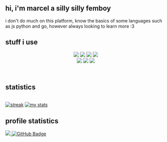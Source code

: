 ## hi, i'm marcel a silly silly femboy
i don't do much on this platform, know the basics of some languages such as js python and go, however always looking to learn more :3

## stuff i use

<p align="center"> 
    <img src="https://img.shields.io/badge/Python-FFD43B?style=for-the-badge&logo=python&logoColor=blue">
    <img src="https://img.shields.io/badge/JavaScript-323330?style=for-the-badge&logo=javascript&logoColor=F7DF1E">
    <img src="https://img.shields.io/badge/TypeScript-007ACC?style=for-the-badge&logo=typescript&logoColor=white">
    <img src="https://img.shields.io/badge/go-%2300ADD8.svg?style=for-the-badge&logo=go&logoColor=white">
    <br/>
    <img src="https://img.shields.io/badge/Express%20js-000000?style=for-the-badge&logo=express&logoColor=white">
    <img src="https://img.shields.io/badge/VSCode-0078D4?style=for-the-badge&logo=visual%20studio%20code&logoColor=white">
    <img src="https://img.shields.io/badge/NeoVim-%2357A143.svg?&style=for-the-badge&logo=neovim&logoColor=white">
</p>
<br/>

## statistics
  <br/>
    <a href="https://github.com/marcelpkg"><img alt="streak" src="https://github-readme-streak-stats.herokuapp.com/?user=marcelpkg&theme=nightowl&hide_border=true"></a>
    <a href="https://github.com/marcelpkg"><img alt="my stats" src="https://github-readme-stats.vercel.app/api?username=marcelpkg&show_icons=true&count_private=true&theme=nightowl&hide_border=true&bg_color=0D1117" /></a>
  <br/>


<!--  ## Connect with me:
<p align="left">

<a href = "https://www.linkedin.com/in/subham-raoniar/"><img src="https://img.icons8.com/fluent/48/000000/linkedin.png"/></a>
<a href = "https://twitter.com/subhamraoniar"><img src="https://img.icons8.com/fluent/48/000000/twitter.png"/></a>
<a href = "https://www.instagram.com/subhamraoniar/"><img src="https://img.icons8.com/fluent/48/000000/instagram-new.png"/></a>
<a href = "https://www.youtube.com/channel/UC-NXT1lYAOPa3lrgWXqvuHA"><img src="https://img.icons8.com/color/48/000000/youtube-play.png"/></a> -->

</p>

## profile statistics

<a href="https://github.com/Meghna-DAS/github-profile-views-counter">
    <img src="https://komarev.com/ghpvc/?username=marcelpkg">
</a>
<a href="https://github.com/marcelpkg?tab=followers"><img src="https://img.shields.io/github/followers/marcelpkg?label=Followers&style=social" alt="GitHub Badge"></a>
